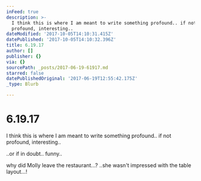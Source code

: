 ```yaml
---
inFeed: true
description: >-
  I think this is where I am meant to write something profound.. if not
  profound, interesting..
dateModified: '2017-10-05T14:10:31.415Z'
datePublished: '2017-10-05T14:10:32.396Z'
title: 6.19.17
author: []
publisher: {}
via: {}
sourcePath: _posts/2017-06-19-61917.md
starred: false
datePublishedOriginal: '2017-06-19T12:55:42.175Z'
_type: Blurb

---
```

# 6.19.17

I think this is where I am meant to write something profound.. if not profound, interesting..

..or if in doubt.. funny..

why did Molly leave the restaurant...? ..she wasn't impressed with the table layout...!